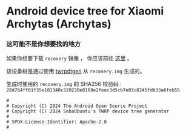 # Android device tree for Xiaomi Archytas (Archytas)

### 这可能不是你想要找的地方
如果你想要下载 ``recovery`` 镜像 ， 你应该前往 [这里](https://github.com/CrackMiDrAi/recovery_build) 。

该设备树是通过使用 [twrpdtgen](https://github.com/twrpdtgen/twrpdtgen) 从 ``recovery.img`` 生成的。

生成时使用的 ``recovery.img`` 的 SHA256 校验码 : ``28d764ff81f35e181340c320238e8168e2feec3d5cb7e03c8245fdb33a6feb55``
```
#
# Copyright (C) 2024 The Android Open Source Project
# Copyright (C) 2024 SebaUbuntu's TWRP device tree generator
#
# SPDX-License-Identifier: Apache-2.0
#
```
